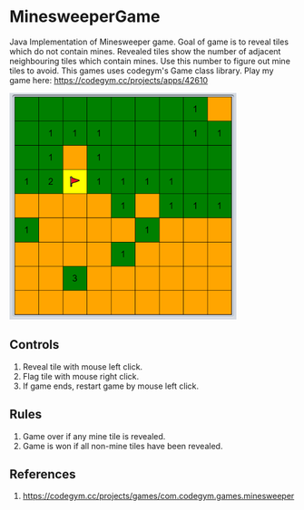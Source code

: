 # MinesweeperGame

Java Implementation of Minesweeper game. Goal of game is to reveal tiles which do not contain mines.
Revealed tiles show the number of adjacent neighbouring tiles which contain mines. Use this number to figure out mine tiles to avoid.
This games uses codegym's Game class library.
Play my game here: https://codegym.cc/projects/apps/42610

<img src="game.PNG" alt="Screenshot of Minesweeper game" width="400" height="400"/>

## Controls
1. Reveal tile with mouse left click.
2. Flag tile with mouse right click.
3. If game ends, restart game by mouse left click.

## Rules
1. Game over if any mine tile is revealed.
2. Game is won if all non-mine tiles  have been revealed.

## References
1. https://codegym.cc/projects/games/com.codegym.games.minesweeper

